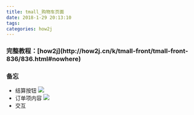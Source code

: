 ```yaml
---
title: tmall_购物车页面
date: 2018-1-29 20:13:10
tags:
categories: how2j   
---
```



<h3>完整教程：[how2j](http://how2j.cn/k/tmall-front/tmall-front-836/836.html#nowhere)</h3>

<h3>备忘</h3>

- 结算按钮
![](http://oyj1fkfcr.bkt.clouddn.com/2018-01-29_200837.png)
- 订单项内容
![](http://oyj1fkfcr.bkt.clouddn.com/2018-01-29_203650.png)
- 交互
